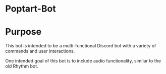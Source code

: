 # Poptart-Bot

# Purpose
This bot is intended to be a multi-functional Discord bot with a variety of commands and user interactions.

One intended goal of this bot is to include audio functionality, similar to the old Rhythm bot.
